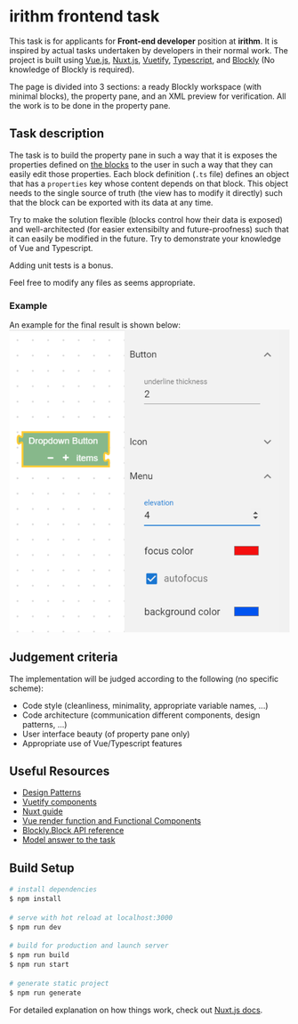 # irithm frontend task

This task is for applicants for **Front-end developer** position at **irithm**. It is inspired by actual tasks undertaken by developers in their normal work. The project is built using [Vue.js](https://vuejs.org/), [Nuxt.js](https://nuxtjs.org/), [Vuetify](https://vuetifyjs.com/en/), [Typescript](https://www.typescriptlang.org/), and [Blockly](https://developers.google.com/blockly) (No knowledge of Blockly is required).

The page is divided into 3 sections: a ready Blockly workspace (with minimal blocks), the property pane, and an XML preview for verification. All the work is to be done in the property pane.

## Task description

The task is to build the property pane in such a way that it is exposes the properties defined on [the blocks](./plugins/blockly/blocks) to the user in such a way that they can easily edit those properties. Each block definition (`.ts` file) defines an object that has a `properties` key whose content depends on that block. This object needs to the single source of truth (the view has to modify it directly) such that the block can be exported with its data at any time.

Try to make the solution flexible (blocks control how their data is exposed) and well-architected (for easier extensibilty and future-proofness) such that it can easily be modified in the future.
Try to demonstrate your knowledge of Vue and Typescript.

Adding unit tests is a bonus.

Feel free to modify any files as seems appropriate.

### Example

An example for the final result is shown below:
![image](./example.png)

## Judgement criteria

The implementation will be judged according to the following (no specific scheme):

- Code style (cleanliness, minimality, appropriate variable names, ...)
- Code architecture (communication different components, design patterns, ...)
- User interface beauty (of property pane only)
- Appropriate use of Vue/Typescript features

## Useful Resources

- [Design Patterns](https://sourcemaking.com/design_patterns)
- [Vuetify components](https://vuetifyjs.com/en/components/api-explorer/)
- [Nuxt guide](https://nuxtjs.org/guide)
- [Vue render function and Functional Components](https://vuejs.org/v2/guide/render-function.html)
- [Blockly.Block API reference](https://developers.google.com/blockly/reference/js/Blockly.Block)
- [Model answer to the task](https://www.youtube.com/watch?v=dQw4w9WgXcQ)

## Build Setup

```bash
# install dependencies
$ npm install

# serve with hot reload at localhost:3000
$ npm run dev

# build for production and launch server
$ npm run build
$ npm run start

# generate static project
$ npm run generate
```


For detailed explanation on how things work, check out [Nuxt.js docs](https://nuxtjs.org).
